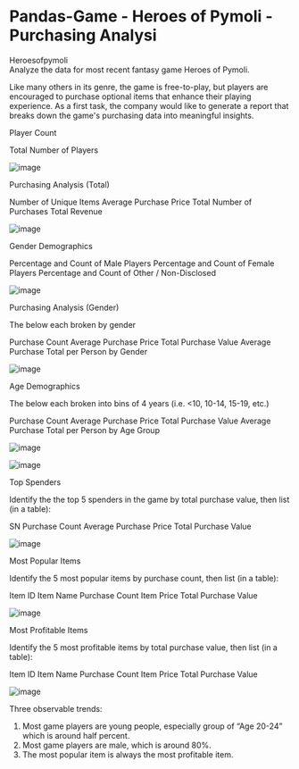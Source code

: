 # Pandas-Game - Heroes of Pymoli - Purchasing Analysi
Heroesofpymoli    
Analyze the data for most recent fantasy game Heroes of Pymoli.

Like many others in its genre, the game is free-to-play, but players are encouraged to purchase optional items that enhance their playing experience. As a first task, the company would like to generate a report that breaks down the game's purchasing data into meaningful insights.


Player Count

Total Number of Players

![image](https://user-images.githubusercontent.com/79819331/119212275-41114680-ba85-11eb-97ce-4aab73928395.png)


Purchasing Analysis (Total)

Number of Unique Items
Average Purchase Price
Total Number of Purchases
Total Revenue

![image](https://user-images.githubusercontent.com/79819331/119212333-a06f5680-ba85-11eb-8b73-4f7ba7bd1aed.png)


Gender Demographics

Percentage and Count of Male Players
Percentage and Count of Female Players
Percentage and Count of Other / Non-Disclosed

![image](https://user-images.githubusercontent.com/79819331/119212357-c1d04280-ba85-11eb-8b6e-20e2ffd563e2.png)


Purchasing Analysis (Gender)

The below each broken by gender

Purchase Count
Average Purchase Price
Total Purchase Value
Average Purchase Total per Person by Gender

![image](https://user-images.githubusercontent.com/79819331/119212439-4b801000-ba86-11eb-8e69-7d5dab72de00.png)



Age Demographics

The below each broken into bins of 4 years (i.e. <10, 10-14, 15-19, etc.)

Purchase Count
Average Purchase Price
Total Purchase Value
Average Purchase Total per Person by Age Group

![image](https://user-images.githubusercontent.com/79819331/119212419-28edf700-ba86-11eb-9b1a-0a506fed34aa.png)



![image](https://user-images.githubusercontent.com/79819331/119212458-710d1980-ba86-11eb-9f82-91aa47a92a9a.png)



Top Spenders

Identify the the top 5 spenders in the game by total purchase value, then list (in a table):

SN
Purchase Count
Average Purchase Price
Total Purchase Value

![image](https://user-images.githubusercontent.com/79819331/119212473-8d10bb00-ba86-11eb-941b-a7491b754d62.png)


Most Popular Items

Identify the 5 most popular items by purchase count, then list (in a table):

Item ID
Item Name
Purchase Count
Item Price
Total Purchase Value


![image](https://user-images.githubusercontent.com/79819331/119212614-90587680-ba87-11eb-8535-29e50a655026.png)



Most Profitable Items

Identify the 5 most profitable items by total purchase value, then list (in a table):

Item ID
Item Name
Purchase Count
Item Price
Total Purchase Value


![image](https://user-images.githubusercontent.com/79819331/119212622-95b5c100-ba87-11eb-99c3-a840d506fcf9.png)




Three observable trends:
1.	Most game players are young people, especially group of “Age 20-24” which is around half percent.
2.	Most game players are male, which is around 80%.
3.	The most popular item is always the most profitable item.


